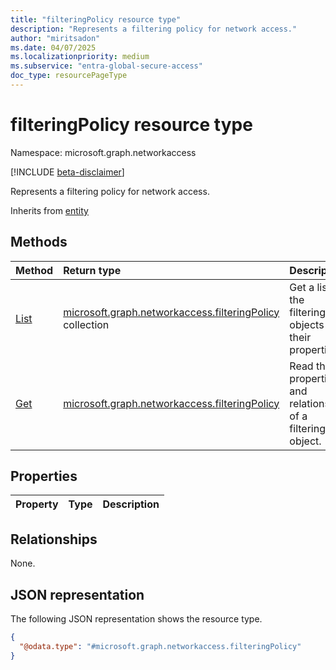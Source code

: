```yaml
---
title: "filteringPolicy resource type"
description: "Represents a filtering policy for network access."
author: "miritsadon"
ms.date: 04/07/2025
ms.localizationpriority: medium
ms.subservice: "entra-global-secure-access"
doc_type: resourcePageType
---
```


# filteringPolicy resource type

Namespace: microsoft.graph.networkaccess

[!INCLUDE [beta-disclaimer](../../includes/beta-disclaimer.md)]

Represents a filtering policy for network access.

Inherits from [entity](../resources/entity.md)

## Methods
|Method|Return type|Description|
|:---|:---|:---|
|[List](../api/networkaccess-networkaccessroot-list-filteringpolicies.md)|[microsoft.graph.networkaccess.filteringPolicy](../resources/networkaccess-filteringpolicy.md) collection|Get a list of the filteringPolicy objects and their properties.|
|[Get](../api/networkaccess-filteringpolicy-get.md)|[microsoft.graph.networkaccess.filteringPolicy](../resources/networkaccess-filteringpolicy.md)|Read the properties and relationships of a filteringPolicy object.|

## Properties
|Property|Type|Description|
|:---|:---|:---|
<!-- No properties defined in stub or CSDL. -->

## Relationships
None.

## JSON representation
The following JSON representation shows the resource type.
<!-- {
  "blockType": "resource",
  "keyProperty": "id",
  "@odata.type": "microsoft.graph.networkaccess.filteringPolicy",
  "openType": false
}
-->
``` json
{
  "@odata.type": "#microsoft.graph.networkaccess.filteringPolicy"
}
```
